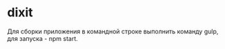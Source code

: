 # dixit

Для сборки приложения в командной строке выполнить команду gulp, для запуска - npm start.

